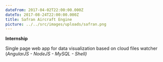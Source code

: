 ```yaml
---
dateFrom: 2017-04-02T22:00:00.000Z
dateTo: 2017-08-24T22:00:00.000Z
title: Safran Aircraft Engine
picture: ../../src/images/uploads/safran.png
---
```

**Internship**

Single page web app for data visualization based on cloud files watcher\
(_AngularJS - NodeJS - MySQL - Shell)_

